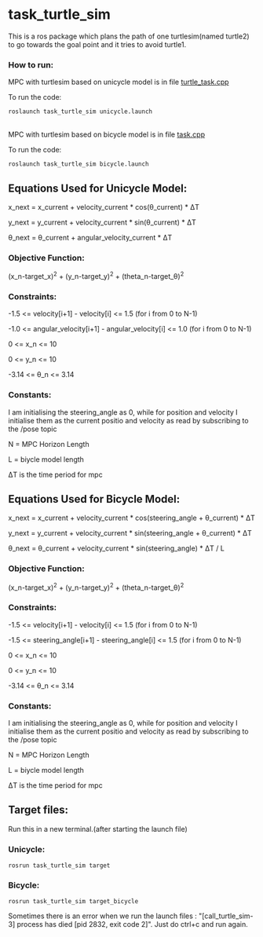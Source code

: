 # task_turtle_sim
This is a ros package which plans the path of one turtlesim(named turtle2) to go towards the goal point and it tries to avoid turtle1. 

### How to run:
MPC with turtlesim based on unicycle model is in file <a href="https://github.com/suneet1212/task_turtle_sim/blob/main/src/turtle_task.cpp"> turtle_task.cpp </a>


To run the code:
```
roslaunch task_turtle_sim unicycle.launch
```
<br>
MPC with turtlesim based on bicycle model is in file <a href="https://github.com/suneet1212/task_turtle_sim/blob/main/src/task.cpp"> task.cpp </a>


To run the code:

```
roslaunch task_turtle_sim bicycle.launch
```

## Equations Used for Unicycle Model:

x_next = x_current + velocity_current * cos(&theta;_current) * &Delta;T

y_next = y_current + velocity_current * sin(&theta;_current) * &Delta;T

&theta;_next = &theta;_current + angular_velocity_current * &Delta;T

### Objective Function:
(x_n-target_x)<sup>2</sup> + (y_n-target_y)<sup>2</sup> + (theta_n-target_&theta;)<sup>2</sup>

### Constraints:
-1.5 <= velocity[i+1] - velocity[i] <= 1.5      (for i from 0 to N-1)

-1.0 <= angular_velocity[i+1] - angular_velocity[i] <= 1.0      (for i from 0 to N-1)

0 <= x_n <= 10

0 <= y_n <= 10

-3.14 <= &theta;_n <= 3.14


### Constants:
I am initialising the steering_angle as 0, while for position and velocity I initialise them as the current positio and velocity as read by subscribing to the /pose topic

N = MPC Horizon Length

L = biycle model length

&Delta;T is the time period for mpc



## Equations Used for Bicycle Model:

x_next = x_current + velocity_current * cos(steering_angle + &theta;_current) * &Delta;T

y_next = y_current + velocity_current * sin(steering_angle + &theta;_current) * &Delta;T

&theta;_next = &theta;_current + velocity_current * sin(steering_angle) * &Delta;T / L

### Objective Function:
(x_n-target_x)<sup>2</sup> + (y_n-target_y)<sup>2</sup> + (theta_n-target_&theta;)<sup>2</sup>

### Constraints:
-1.5 <= velocity[i+1] - velocity[i] <= 1.5      (for i from 0 to N-1)

-1.5 <= steering_angle[i+1] - steering_angle[i] <= 1.5      (for i from 0 to N-1)

0 <= x_n <= 10

0 <= y_n <= 10

-3.14 <= &theta;_n <= 3.14


### Constants:
I am initialising the steering_angle as 0, while for position and velocity I initialise them as the current positio and velocity as read by subscribing to the /pose topic

N = MPC Horizon Length

L = biycle model length

&Delta;T is the time period for mpc

## Target files:
Run this in a new terminal.(after starting the launch file)
### Unicycle:
```
rosrun task_turtle_sim target
```

### Bicycle:
```
rosrun task_turtle_sim target_bicycle
```

Sometimes there is an error when we run the launch files : "[call_turtle_sim-3] process has died [pid 2832, exit code 2]".
Just do ctrl+c and run again.
